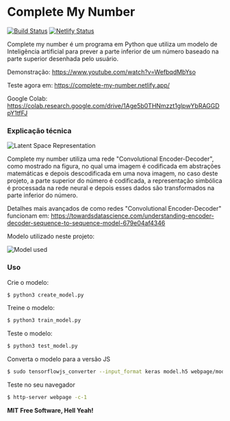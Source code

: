 # Complete My Number

[![Build Status](https://travis-ci.org/joemccann/dillinger.svg?branch=master)](https://travis-ci.org/joemccann/dillinger)
[![Netlify Status](https://api.netlify.com/api/v1/badges/850c484f-4136-48ad-8b50-e969b3830996/deploy-status)](https://app.netlify.com/sites/complete-my-number/deploys)

Complete my number é um programa em Python que utiliza um modelo de Inteligência artificial para prever a parte inferior de um número baseado na parte superior desenhada pelo usuário.

Demonstração: https://www.youtube.com/watch?v=WefbqdMbYso

Teste agora em: https://complete-my-number.netlify.app/

Google Colab: https://colab.research.google.com/drive/1Age5b0THNmzzt1glpwYbRAGGDpY1tfFJ

### Explicação técnica

![Latent Space Representation](https://miro.medium.com/max/3200/0*kHJ_LsPi-jz_CreZ.png)


Complete my number utiliza uma rede "Convolutional Encoder-Decoder", como mostrado na figura, no qual uma imagem é codificada em abstrações matemáticas e depois descodificada em uma nova imagem, no caso deste projeto, a parte superior do número é codificada, a representação simbólica é processada na rede neural e depois esses dados são transformados na parte inferior do número.

Detalhes mais avançados de como redes "Convolutional Encoder-Decoder" funcionam em: https://towardsdatascience.com/understanding-encoder-decoder-sequence-to-sequence-model-679e04af4346

Modelo utilizado neste projeto:

![Model used](https://i.ibb.co/X4rFR0Q/download-10.png)

### Uso

Crie o modelo:
```sh
$ python3 create_model.py
```

Treine o modelo:
```sh
$ python3 train_model.py
```

Teste o modelo:
```sh
$ python3 test_model.py
```

Converta o modelo para a versão JS 
```sh
$ sudo tensorflowjs_converter --input_format keras model.h5 webpage/model
```

Teste no seu navegador
```sh
$ http-server webpage -c-1 
```

**MIT**
**Free Software, Hell Yeah!**